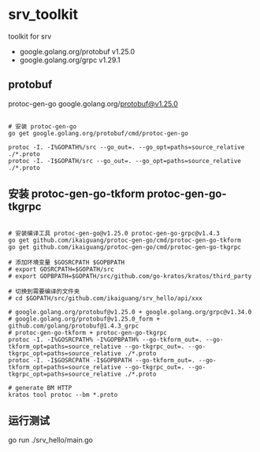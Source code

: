 # srv_toolkit

toolkit for srv

- google.golang.org/protobuf v1.25.0
- google.golang.org/grpc v1.29.1

## protobuf

protoc-gen-go google.golang.org/protobuf@v1.25.0

```shell script

# 安装 protoc-gen-go
go get google.golang.org/protobuf/cmd/protoc-gen-go

protoc -I. -I%GOPATH%/src --go_out=. --go_opt=paths=source_relative ./*.proto
protoc -I. -I$GOPATH/src --go_out=. --go_opt=paths=source_relative ./*.proto

```

## 安装 protoc-gen-go-tkform protoc-gen-go-tkgrpc
   
```shell script

# 安装编译工具 protoc-gen-go@v1.25.0 protoc-gen-go-grpc@v1.4.3
go get github.com/ikaiguang/protoc-gen-go/cmd/protoc-gen-go-tkform
go get github.com/ikaiguang/protoc-gen-go/cmd/protoc-gen-go-tkgrpc

# 添加环境变量 $GOSRCPATH $GOPBPATH
# export GOSRCPATH=$GOPATH/src
# export GOPBPATH=$GOPATH/src/github.com/go-kratos/kratos/third_party

# 切换到需要编译的文件夹
# cd $GOPATH/src/github.com/ikaiguang/srv_hello/api/xxx

# google.golang.org/protobuf@v1.25.0 + google.golang.org/grpc@v1.34.0 
# google.golang.org/protobuf@v1.25.0_form + github.com/golang/protobuf@1.4.3_grpc
# protoc-gen-go-tkform + protoc-gen-go-tkgrpc
protoc -I. -I%GOSRCPATH% -I%GOPBPATH% --go-tkform_out=. --go-tkform_opt=paths=source_relative --go-tkgrpc_out=. --go-tkgrpc_opt=paths=source_relative ./*.proto
protoc -I. -I$GOSRCPATH -I$GOPBPATH --go-tkform_out=. --go-tkform_opt=paths=source_relative --go-tkgrpc_out=. --go-tkgrpc_opt=paths=source_relative ./*.proto

# generate BM HTTP
kratos tool protoc --bm *.proto

```

## 运行测试

go run ./srv_hello/main.go
